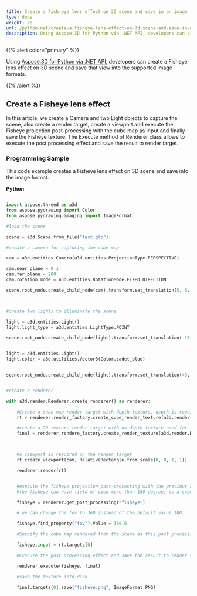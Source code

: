 ```yaml
---
title: Create a Fish-eye lens effect on 3D scene and save in an image
type: docs
weight: 20
url: /python-net/create-a-fisheye-lens-effect-on-3d-scene-and-save-in-an-image/
description: Using Aspose.3D for Python via .NET API, developers can create a Fisheye lens effect on 3D scene and save that view into the supported image formats.
---
```


{{% alert color="primary" %}}

Using [Aspose.3D for Python via .NET API](https:#products.aspose.com/3d/python-net/), developers can create a Fisheye lens effect on 3D scene and save that view into the supported image formats.

{{% /alert %}}
## **Create a Fisheye lens effect**
In this article, we create a Camera and two Light objects to capture the scene, also create a render target, create a viewport and execute the Fisheye projection post-processing with the cube map as input and finally save the Fisheye texture. The Execute method of Renderer class allows to execute the post processing effect and save the result to render target.
### **Programming Sample**
This code example creates a Fisheye lens effect on 3D scene and save into the image format.

**Python**


```py

import aspose.threed as a3d
from aspose.pydrawing import Color
from aspose.pydrawing.imaging import ImageFormat

#load the scene

scene = a3d.Scene.from_file("test.glb");

#create a camera for capturing the cube map

cam = a3d.entities.Camera(a3d.entities.ProjectionType.PERSPECTIVE)

cam.near_plane = 0.1
cam.far_plane = 200
cam.rotation_mode = a3d.entities.RotationMode.FIXED_DIRECTION

scene.root_node.create_child_node(cam).transform.set_translation(5, 6, 0)



#create two lights to illuminate the scene

light = a3d.entities.Light()
light.light_type = a3d.entities.LightType.POINT

scene.root_node.create_child_node(light).transform.set_translation(-10, 7, -10)


light = a3d.entities.Light()
light.color = a3d.utilities.Vector3(Color.cadet_blue)


scene.root_node.create_child_node(light).transform.set_translation(49, 0, 49)


#create a renderer

with a3d.render.Renderer.create_renderer() as renderer:

    #Create a cube map render target with depth texture, depth is required when rendering a scene.
    rt = renderer.render_factory.create_cube_render_texture(a3d.render.RenderParameters(False), 512, 512)

    #create a 2D texture render target with no depth texture used for image processing
    final = renderer.rendere_factory.create_render_texture(a3d.render.RenderParameters(False, 32, 0, 0), 1024, 1024)



    #a viewport is required on the render target
    rt.create_viewport(cam, RelativeRectangle.from_scale(0, 0, 1, 1))

    renderer.render(rt)


    #execute the fisheye projection post-processing with the previous rendered cube map as input
    #the fisheye can have field of view more than 180 degree, so a cube map with all direction is required.

    fisheye = renderer.get_post_processing("fisheye")

    # we can change the fov to 360 instead of the default value 180.

    fisheye.find_property("fov").Value = 360.0

    #Specify the cube map rendered from the scene as this post processing's input

    fisheye.input = rt.targets[0]

    #Execute the post processing effect and save the result to render target final

    renderer.execute(fisheye, final)

    #save the texture into disk

    final.targets[0].save("fisheye.png", ImageFormat.PNG)


```
